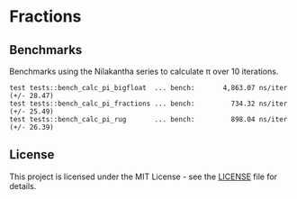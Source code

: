 # Fractions

## Benchmarks

Benchmarks using the Nilakantha series to calculate π over 10 iterations.

```text
test tests::bench_calc_pi_bigfloat  ... bench:       4,863.07 ns/iter (+/- 28.47)
test tests::bench_calc_pi_fractions ... bench:         734.32 ns/iter (+/- 25.49)
test tests::bench_calc_pi_rug       ... bench:         898.04 ns/iter (+/- 26.39)
```

## License

This project is licensed under the MIT License - see the [LICENSE](LICENSE) file for details.
